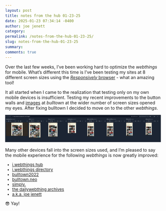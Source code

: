 ```yaml
---
layout: post
title: notes from the hub 01-23-25
date: 2025-01-23 07:34:14 -0400
author: joe jenett
category: 
permalink: /notes-from-the-hub-01-23-25/
slug: notes-from-the-hub-01-23-25
summary: 
comments: true
---
```

Over the last few weeks, I’ve been working hard to optimize the <em>webthings</em> for mobile. What’s different this time is I’ve been testing my sites at 8 different screen sizes using the <a title="Responsively App - A web developer's browser" href="https://responsively.app/"><em>Responsively</em> browser</a> - what an amazing tool!

It all started when I came to the realization that testing only on my own mobile devices is insufficient. Testing my recent improvements to the button walls and <a href="https://bulltown.joejenett.com/images/">images</a> at <em>bulltown</em> at the wider number of screen sizes opened my eyes. After fixing bulltown I decided to move on to the other <em>webthings</em>.

<img src="/images/responsively.png" alt="" with="100%">

Many other devices fall into the screen sizes used, and I’m pleased to say the mobile experience for the following <em>webthings</em> is now greatly improved:
<ul style="font-size:.95em;">
<li><a href="https://iwebthings.joejenett.com/">i.webthings hub</a></li>
<li><a href="https://directory.joejenett.com/">i.webthings directory</a></li>
<li><a href="https://bulltown.joejenett.com/">bulltown2022</a></li>
<li><a href="https://bulltown.neocities.org/">bulltown.neo</a></li>
<li><a href="https://simply.joejenett.com/">simply.</a></li>
<li><a href="https://dwt-archives.joejenett.com/">the dailywebthing archives</a></li>
<li><a href="https://joejenett.com/">a.k.a. joe jenett</a></li>
</ul>
😎 Yay!








<a style="display:none;" href="https://brid.gy/publish/mastodon"><small>(cross-posted to mastodon)</small></a>